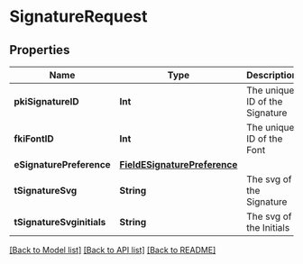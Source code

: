 # SignatureRequest

## Properties
Name | Type | Description | Notes
------------ | ------------- | ------------- | -------------
**pkiSignatureID** | **Int** | The unique ID of the Signature | [optional] 
**fkiFontID** | **Int** | The unique ID of the Font | 
**eSignaturePreference** | [**FieldESignaturePreference**](FieldESignaturePreference.md) |  | 
**tSignatureSvg** | **String** | The svg of the Signature | [optional] 
**tSignatureSvginitials** | **String** | The svg of the Initials | [optional] 

[[Back to Model list]](../README.md#documentation-for-models) [[Back to API list]](../README.md#documentation-for-api-endpoints) [[Back to README]](../README.md)


